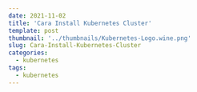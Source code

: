 ```yaml
---
date: 2021-11-02
title: 'Cara Install Kubernetes Cluster'
template: post
thumbnail: '../thumbnails/Kubernetes-Logo.wine.png'
slug: Cara-Install-Kubernetes-Cluster
categories:
  - kubernetes
tags:
  - kubernetes
---
```


